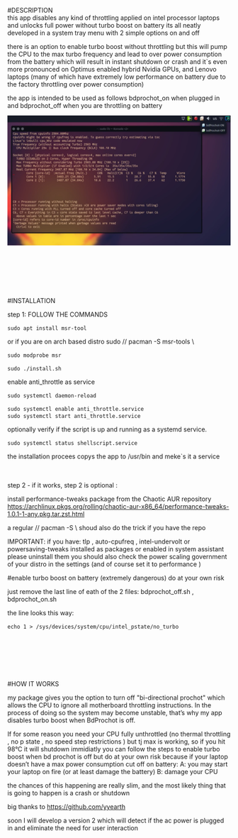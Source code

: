 #DESCRIPTION <br>
this app disables any kind of throttling applied on intel processor laptops 
and unlocks full power without turbo boost on battery
its all neatly developed in a system tray menu with 2 simple options on and off

there is an option to enable turbo boost without throttling but this will pump the CPU to the max turbo frequency and lead to over power consumption
 from the battery which will result in  instant shutdown or crash and it`s even more pronounced on Optimus enabled hybrid Nvidia GPUs,
 and Lenovo laptops (many of which have extremely low performance on battery due to the factory throttling over power consumption) 



the app is intended to be used as follows bdprochot_on when plugged in and bdprochot_off when you are throttling on battery



![Screenshot](screenshot.png)











<br><br><br><br><br>



#INSTALLATION

step 1:
FOLLOW THE COMMANDS


```shell
sudo apt install msr-tool
```
or if you are on arch based distro sudo //  pacman -S msr-tools  \\

```shell
sudo modprobe msr
```


```shell
sudo ./install.sh
```

enable anti_throttle as service

```shell
sudo systemctl daemon-reload 
```
```shell
sudo systemctl enable anti_throttle.service 
sudo systemctl start anti_throttle.service
```


optionally verify if the script is up and running as a systemd service.
```shell
sudo systemctl status shellscript.service 
```

the installation procees copys the app to /usr/bin and meke`s it a service 

<br> <br>
step 2 - if it works, step 2 is optional :

install performance-tweaks package from the Chaotic AUR repository https://archlinux.pkgs.org/rolling/chaotic-aur-x86_64/performance-tweaks-1.0.1-1-any.pkg.tar.zst.html  

a regular // pacman -S \\  shoud also do the trick if you have the repo


IMPORTANT:
if you have: tlp , auto-cpufreq , intel-undervolt or powersaving-tweaks  installed as packages or enabled in system assistant please uninstall them 
you should also check the power scaling government of your distro in the  settings (and of course set it to performance )





#enable turbo boost on battery (extremely dangerous) do at your own risk 

just remove the last line of eath of  the 2 files: bdprochot_off.sh , bdprochot_on.sh

the line looks this way: 
```shell 
echo 1 > /sys/devices/system/cpu/intel_pstate/no_turbo 
```











<br><br><br><br><br>










#HOW IT WORKS

my package gives you the option to turn off "bi-directional prochot" which allows the CPU to ignore all motherboard throttling instructions.
In the process of doing so the system may become unstable, that’s why my app disables turbo boost when BdProchot is off.

If  for some reason you need your CPU fully unthrottled (no thermal throttling , no p state , no speed step restrictions )  but tj max is working, so if you hit 98°C it will shutdown immidiatly
you can follow the steps to enable turbo boost when bd prochot is off
but do at your own risk because if your laptop doesn’t have a max power consumption cut off on battery:
A: you may start your laptop on fire (or at least damage the battery)
B: damage your CPU 

the chances of this happening are really slim, and the most likely thing that is going to happen is a crash or shutdown



big thanks to https://github.com/yyearth

soon I will develop a version 2 which will detect if the ac power is plugged in and eliminate the need for user interaction

